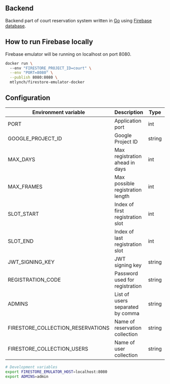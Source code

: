 ## Backend

Backend part of court reservation system written in [Go][1] using [Firebase
database][2].

## How to run Firebase locally

Firebase emulator will be running on localhost on port 8080.

```bash
docker run \     
  --env "FIRESTORE_PROJECT_ID=court" \
  --env "PORT=8080" \
  --publish 8080:8080 \
  mtlynch/firestore-emulator-docker
```

## Configuration

| Environment variable              | Description                      | Type   | Required | Default      |
|-----------------------------------|----------------------------------|--------|----------|--------------|
| PORT                              | Application port                 | int    | false    | 8081         |
| GOOGLE_PROJECT_ID                 | Google Project ID                | string | false    | test         |
| MAX_DAYS                          | Max registration ahead in days   | int    | false    | 14           |
| MAX_FRAMES                        | Max possible registration length | int    | false    | 4            |
| SLOT_START                        | Index of first registration slot | int    | false    | 12           |
| SLOT_END                          | Index of last registration slot  | int    | false    | 43           |
| JWT_SIGNING_KEY                   | JWT signing key                  | string | false    | test         |
| REGISTRATION_CODE                 | Password used for registration   | string | false    | test         |
| ADMINS                            | List of users separated by comma | string | false    |              |
| FIRESTORE_COLLECTION_RESERVATIONS | Name of reservation collection   | string | false    | reservations |
| FIRESTORE_COLLECTION_USERS        | Name of user collection          | string | false    | users        |

```bash
# Development variables
export FIRESTORE_EMULATOR_HOST=localhost:8080
export ADMINS=admin
```

[1]: https://go.dev/

[2]: https://firebase.google.com/docs/firestore

